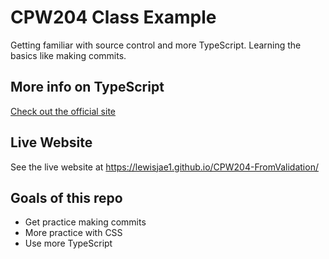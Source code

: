 # CPW204 Class Example
Getting familiar with source control and more TypeScript. Learning the basics like making commits.

## More info on TypeScript
[Check out the official site](https://www.typescriptlang.org/)

## Live Website
See the live website at https://lewisjae1.github.io/CPW204-FromValidation/

## Goals of this repo
- Get practice making commits
- More practice with CSS
- Use more TypeScript
